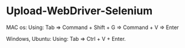 # Upload-WebDriver-Selenium

MAC os: Using: Tab => Command + Shift + G => Command + V => Enter

Windows, Ubuntu: Using: Tab => Ctrl + V + Enter.
